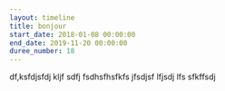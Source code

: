 ```yaml
---
layout: timeline
title: bonjour
start_date: 2018-01-08 00:00:00
end_date: 2019-11-20 00:00:00
duree_number: 18
---
```


df,ksfdjsfdj kljf sdfj fsdhsfhsfkfs jfsdjsf lfjsdj lfs sfkffsdj